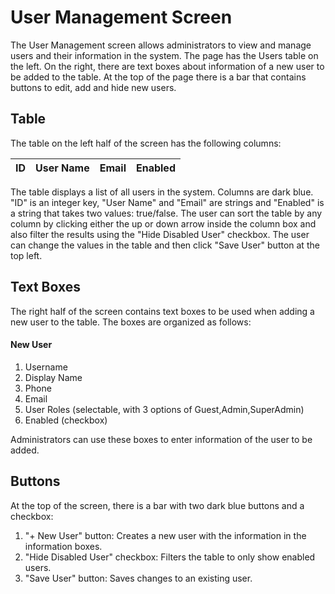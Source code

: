 # User Management Screen

The User Management screen allows administrators to view and manage users and their information in the system. The page has the Users table on the left. On the right, there are text boxes about information of a new user to be added to the table. At the top of the page there is a bar that contains buttons to edit, add and hide new users.

## Table

The table on the left half of the screen has the following columns:

| ID | User Name | Email | Enabled |
|----|-----------|-------|---------|

The table displays a list of all users in the system. Columns are dark blue. "ID" is an integer key, "User Name" and "Email" are strings and "Enabled" is a string that takes two values: true/false. The user can sort the table by any column by clicking either the up or down arrow inside the column box and also filter the results using the "Hide Disabled User" checkbox. The user can change the values in the table and then click "Save User" button at the top left.

## Text Boxes

The right half of the screen contains text boxes to be used when adding a new user to the table. The boxes are organized as follows:
#### New User
1. Username
2. Display Name
3. Phone
4. Email
5. User Roles (selectable, with 3 options of Guest,Admin,SuperAdmin)
6. Enabled (checkbox)

Administrators can use these boxes to enter information of the user to be added.

## Buttons

At the top of the screen, there is a bar with two dark blue buttons and a checkbox:

1. "+ New User" button: Creates a new user with the information in the information boxes.
2. "Hide Disabled User" checkbox: Filters the table to only show enabled users.
3. "Save User" button: Saves changes to an existing user.
